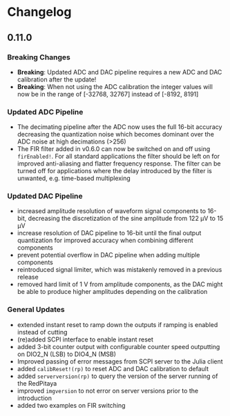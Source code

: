 # Changelog

## 0.11.0

### Breaking Changes
- **Breaking**: Updated ADC and DAC pipeline requires a new ADC and DAC calibration after the update!
- **Breaking**: When not using the ADC calibration the integer values will now be in the range of [-32768, 32767] instead of [-8192, 8191]

### Updated ADC Pipeline
- The decimating pipeline after the ADC now uses the full 16-bit accuracy decreasing the quantization noise which becomes dominant over the ADC noise at high decimations (>256)
- The FIR filter added in v0.6.0 can now be switched on and off using `firEnabled!`. For all standard applications the filter should be left on for improved anti-aliasing and flatter frequency response. The filter can be turned off for applications where the delay introduced by the filter is unwanted, e.g. time-based multiplexing

### Updated DAC Pipeline
- increased amplitude resolution of waveform signal components to 16-bit, decreasing the discretization of the sine amplitude from 122 µV to 15 µV
- increase resolution of DAC pipeline to 16-bit until the final output quantization for improved accuracy when combining different components
- prevent potential overflow in DAC pipeline when adding multiple components
- reintroduced signal limiter, which was mistakenly removed in a previous release
- removed hard limit of 1 V from amplitude components, as the DAC might be able to produce higher amplitudes depending on the calibration

### General Updates
- extended instant reset to ramp down the outputs if ramping is enabled instead of cutting
- (re)added SCPI interface to enable instant reset
- added 3-bit counter output with configurable counter speed outputting on DIO2_N (LSB) to DIO4_N (MSB)
- Improved passing of error messages from SCPI server to the Julia client
- added `calibReset!(rp)` to reset ADC and DAC calibration to default
- added `serverversion(rp)` to query the version of the server running of the RedPitaya
- improved `imgversion` to not error on server versions prior to the introduction
- added two examples on FIR switching


